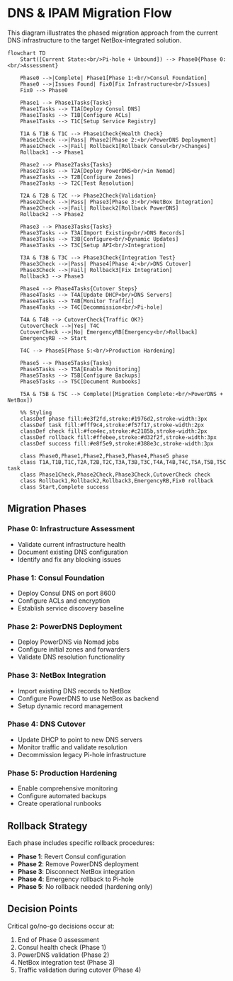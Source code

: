 # DNS & IPAM Migration Flow

This diagram illustrates the phased migration approach from the current DNS infrastructure to the target NetBox-integrated solution.

```mermaid
flowchart TD
    Start([Current State:<br/>Pi-hole + Unbound]) --> Phase0{Phase 0:<br/>Assessment}
    
    Phase0 -->|Complete| Phase1[Phase 1:<br/>Consul Foundation]
    Phase0 -->|Issues Found| Fix0[Fix Infrastructure<br/>Issues]
    Fix0 --> Phase0
    
    Phase1 --> Phase1Tasks{Tasks}
    Phase1Tasks --> T1A[Deploy Consul DNS]
    Phase1Tasks --> T1B[Configure ACLs]
    Phase1Tasks --> T1C[Setup Service Registry]
    
    T1A & T1B & T1C --> Phase1Check{Health Check}
    Phase1Check -->|Pass| Phase2[Phase 2:<br/>PowerDNS Deployment]
    Phase1Check -->|Fail| Rollback1[Rollback Consul<br/>Changes]
    Rollback1 --> Phase1
    
    Phase2 --> Phase2Tasks{Tasks}
    Phase2Tasks --> T2A[Deploy PowerDNS<br/>in Nomad]
    Phase2Tasks --> T2B[Configure Zones]
    Phase2Tasks --> T2C[Test Resolution]
    
    T2A & T2B & T2C --> Phase2Check{Validation}
    Phase2Check -->|Pass| Phase3[Phase 3:<br/>NetBox Integration]
    Phase2Check -->|Fail| Rollback2[Rollback PowerDNS]
    Rollback2 --> Phase2
    
    Phase3 --> Phase3Tasks{Tasks}
    Phase3Tasks --> T3A[Import Existing<br/>DNS Records]
    Phase3Tasks --> T3B[Configure<br/>Dynamic Updates]
    Phase3Tasks --> T3C[Setup API<br/>Integration]
    
    T3A & T3B & T3C --> Phase3Check{Integration Test}
    Phase3Check -->|Pass| Phase4[Phase 4:<br/>DNS Cutover]
    Phase3Check -->|Fail| Rollback3[Fix Integration]
    Rollback3 --> Phase3
    
    Phase4 --> Phase4Tasks{Cutover Steps}
    Phase4Tasks --> T4A[Update DHCP<br/>DNS Servers]
    Phase4Tasks --> T4B[Monitor Traffic]
    Phase4Tasks --> T4C[Decommission<br/>Pi-hole]
    
    T4A & T4B --> CutoverCheck{Traffic OK?}
    CutoverCheck -->|Yes| T4C
    CutoverCheck -->|No| EmergencyRB[Emergency<br/>Rollback]
    EmergencyRB --> Start
    
    T4C --> Phase5[Phase 5:<br/>Production Hardening]
    
    Phase5 --> Phase5Tasks{Tasks}
    Phase5Tasks --> T5A[Enable Monitoring]
    Phase5Tasks --> T5B[Configure Backups]
    Phase5Tasks --> T5C[Document Runbooks]
    
    T5A & T5B & T5C --> Complete([Migration Complete:<br/>PowerDNS + NetBox])
    
    %% Styling
    classDef phase fill:#e3f2fd,stroke:#1976d2,stroke-width:3px
    classDef task fill:#fff9c4,stroke:#f57f17,stroke-width:2px
    classDef check fill:#fce4ec,stroke:#c2185b,stroke-width:2px
    classDef rollback fill:#ffebee,stroke:#d32f2f,stroke-width:3px
    classDef success fill:#e8f5e9,stroke:#388e3c,stroke-width:3px
    
    class Phase0,Phase1,Phase2,Phase3,Phase4,Phase5 phase
    class T1A,T1B,T1C,T2A,T2B,T2C,T3A,T3B,T3C,T4A,T4B,T4C,T5A,T5B,T5C task
    class Phase1Check,Phase2Check,Phase3Check,CutoverCheck check
    class Rollback1,Rollback2,Rollback3,EmergencyRB,Fix0 rollback
    class Start,Complete success
```

## Migration Phases

### Phase 0: Infrastructure Assessment
- Validate current infrastructure health
- Document existing DNS configuration
- Identify and fix any blocking issues

### Phase 1: Consul Foundation
- Deploy Consul DNS on port 8600
- Configure ACLs and encryption
- Establish service discovery baseline

### Phase 2: PowerDNS Deployment
- Deploy PowerDNS via Nomad jobs
- Configure initial zones and forwarders
- Validate DNS resolution functionality

### Phase 3: NetBox Integration
- Import existing DNS records to NetBox
- Configure PowerDNS to use NetBox as backend
- Setup dynamic record management

### Phase 4: DNS Cutover
- Update DHCP to point to new DNS servers
- Monitor traffic and validate resolution
- Decommission legacy Pi-hole infrastructure

### Phase 5: Production Hardening
- Enable comprehensive monitoring
- Configure automated backups
- Create operational runbooks

## Rollback Strategy

Each phase includes specific rollback procedures:
- **Phase 1**: Revert Consul configuration
- **Phase 2**: Remove PowerDNS deployment
- **Phase 3**: Disconnect NetBox integration
- **Phase 4**: Emergency rollback to Pi-hole
- **Phase 5**: No rollback needed (hardening only)

## Decision Points

Critical go/no-go decisions occur at:
1. End of Phase 0 assessment
2. Consul health check (Phase 1)
3. PowerDNS validation (Phase 2)
4. NetBox integration test (Phase 3)
5. Traffic validation during cutover (Phase 4)